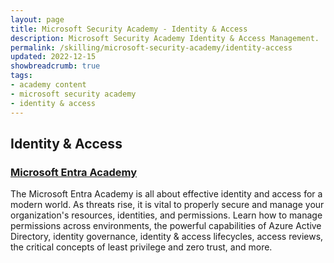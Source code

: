```yaml
---
layout: page
title: Microsoft Security Academy - Identity & Access
description: Microsoft Security Academy Identity & Access Management.
permalink: /skilling/microsoft-security-academy/identity-access
updated: 2022-12-15
showbreadcrumb: true
tags: 
- academy content
- microsoft security academy
- identity & access
---
```


## Identity & Access

### [Microsoft Entra Academy](/PartnerResources/skilling/microsoft-security-academy/entra-academy)
The Microsoft Entra Academy is all about effective identity and access for a modern world. As threats rise, it is vital to properly secure and manage your organization's resources, identities, and permissions. Learn how to manage permissions across environments, the powerful capabilities of Azure Active Directory, identity governance, identity & access lifecycles, access reviews, the critical concepts of least privilege and zero trust, and more.
